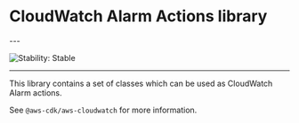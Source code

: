 # CloudWatch Alarm Actions library

<html></html>---


![Stability: Stable](https://img.shields.io/badge/stability-Stable-success.svg?style=for-the-badge)

---
<html></html>

This library contains a set of classes which can be used as CloudWatch Alarm actions.

See `@aws-cdk/aws-cloudwatch` for more information.
